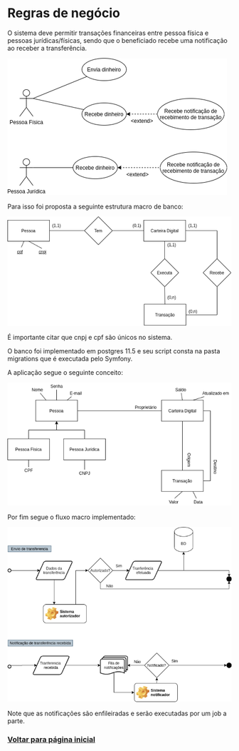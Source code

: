 # Regras de negócio

O sistema deve permitir transações financeiras entre pessoa física e pessoas jurídicas/físicas, sendo que o beneficiado recebe uma notificação ao receber a transferência. 

![Image do caso de uso](diagramas/diagramas_cdigital_uc.png)

Para isso foi proposta a seguinte estrutura macro de banco:

![Banco](diagramas/diagramas_cdigital-BD.png)


É importante citar que cnpj e cpf são únicos no sistema.

O banco foi implementado em postgres 11.5 e seu script consta na pasta migrations que é executada pelo Symfony.

A aplicação segue o seguinte conceito:

![Classes](diagramas/diagramas_cdigital-Classe.png)


Por fim segue o fluxo macro implementado:

![Workflow](diagramas/diagramas_cdigital-Workflow.png)

Note que as notificações são enfileiradas e serão executadas por um job a parte.

### [Voltar para página inicial](../README.md)